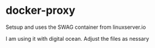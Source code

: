 docker-proxy
=========

Setsup and uses the SWAG container from linuxserver.io

I am using it with digital ocean.  Adjust the files as nessary


